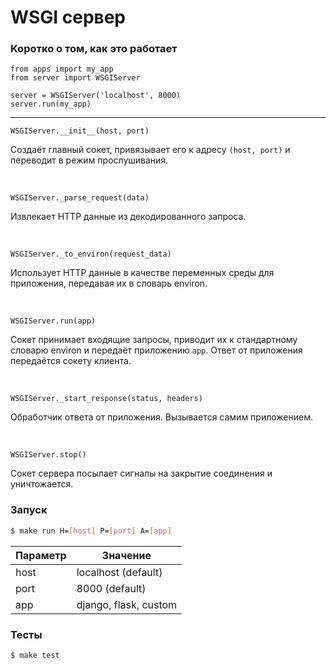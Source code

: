 # WSGI сервер

### Коротко о том, как это работает

```
from apps import my_app
from server import WSGIServer

server = WSGIServer('localhost', 8000)
server.run(my_app)
```

---


```
WSGIServer.__init__(host, port)
```

Создаёт главный сокет, привязывает его к адресу ```(host, port)``` и переводит в режим прослушивания.

<br>

```
WSGIServer._parse_request(data)
```

Извлекает HTTP данные из декодированного запроса.

<br>

```
WSGIServer._to_environ(request_data)
```

Использует HTTP данные в качестве переменных среды для 
приложения, передавая их в словарь environ.

<br>

```
WSGIServer.run(app)
``` 

Сокет принимает входящие запросы, приводит их к стандартному словарю environ
и передаёт приложению ``app``. Ответ от приложения передаётся сокету клиента.

<br>

```
WSGIServer._start_response(status, headers)
```

Обработчик ответа от приложения. Вызывается самим приложением.

<br>

```
WSGIServer.stop()
```

Сокет сервера посылает сигналы на закрытие соединения и уничтожается.


### Запуск 

```sh
$ make run H=[host] P=[port] A=[app]
```

Параметр | Значение
---------| -------------
host     | localhost (default)
port     | 8000 (default)
app      | django, flask, custom

### Тесты
```sh
$ make test
```

